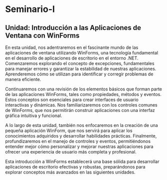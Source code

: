 # Seminario-I

## Unidad: Introducción a las Aplicaciones de Ventana con WinForms

En esta unidad, nos adentraremos en el fascinante mundo de las aplicaciones de ventana utilizando WinForms, una tecnología fundamental en el desarrollo de aplicaciones de escritorio en el entorno .NET. Comenzaremos explorando el concepto de excepciones, fundamentales para manejar errores y garantizar la estabilidad de nuestras aplicaciones. Aprenderemos cómo se utilizan para identificar y corregir problemas de manera eficiente.

Continuaremos con una revisión de los elementos básicos que forman parte de las aplicaciones WinForms, tales como propiedades, métodos y eventos. Estos conceptos son esenciales para crear interfaces de usuario interactivas y dinámicas. Nos familiarizaremos con los controles comunes de WinForms, que nos permitirán construir aplicaciones con una interfaz gráfica intuitiva y funcional.

A lo largo de esta unidad, también nos enfocaremos en la creación de una pequeña aplicación WinForm, que nos servirá para aplicar los conocimientos adquiridos y desarrollar habilidades prácticas. Finalmente, profundizaremos en el manejo de controles y eventos, permitiéndonos entender mejor cómo personalizar y mejorar nuestras aplicaciones para ofrecer una experiencia de usuario más completa y profesional.

Esta introducción a WinForms establecerá una base sólida para desarrollar aplicaciones de escritorio efectivas y robustas, preparándonos para explorar conceptos más avanzados en las siguientes unidades.
